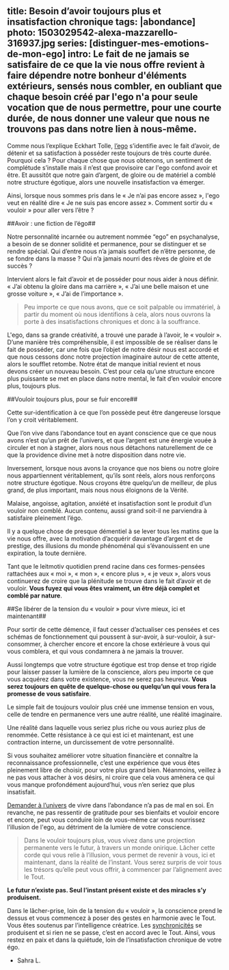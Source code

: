 title: Besoin d’avoir toujours plus et insatisfaction chronique
tags: |abondance]
photo: 1503029542-alexa-mazzarello-316937.jpg
series: [distinguer-mes-emotions-de-mon-ego]
intro: Le fait de ne jamais se satisfaire de ce que la vie nous offre revient à faire dépendre notre bonheur d'éléments extérieurs, sensés nous combler, en oubliant que chaque besoin créé par l'ego n'a pour seule vocation que de nous permettre, pour une courte durée, de nous donner une valeur que nous ne trouvons pas dans notre lien à nous-même.
---
Comme nous l’explique Eckhart Tolle, [l’ego](https://pranacanal.com/articles/votre-ego-vous-parle) s’identifie avec le fait d’avoir, de détenir et sa satisfaction à posséder reste toujours de très courte durée. Pourquoi cela ? Pour chaque chose que nous obtenons, un sentiment de complétude s’installe mais il n’est que provisoire car l'ego confond avoir et être. Et aussitôt que notre gain d’argent, de gloire ou de matériel a comblé notre structure égotique, alors une nouvelle insatisfaction va émerger.

Ainsi, lorsque nous sommes pris dans le « Je n’ai pas encore assez », l'ego veut en réalité dire « Je ne suis pas encore assez ». Comment sortir du « vouloir » pour aller vers l’être ?

##Avoir : une fiction de l’égo##

Notre personnalité incarnée ou autrement nommée “ego” en psychanalyse, a besoin de se donner solidité et permanence, pour se distinguer et se rendre spécial. Qui d’entre nous n’a jamais souffert de n’être personne, de se fondre dans la masse ? Qui n’a jamais nourri des rêves de gloire et de succès ?

Intervient alors le fait d’avoir et de posséder pour nous aider à nous définir. « J’ai obtenu la gloire dans ma carrière », « J’ai une belle maison et une grosse voiture », « J’ai de l’importance ». 

> Peu importe ce que nous avons, que ce soit palpable ou immatériel, à partir du moment où nous identifions à cela, alors nous ouvrons la porte à des insatisfactions chroniques et donc à la souffrance.

L'ego, dans sa grande créativité, a trouvé une parade à l’avoir, le « vouloir ». D’une manière très compréhensible, il est impossible de se réaliser dans le fait de posséder, car une fois que l’objet de notre désir nous est accordé et que nous cessons donc notre projection imaginaire autour de cette attente, alors le soufflet retombe. Notre état de manque initial revient et nous devons créer un nouveau besoin. C’est pour cela qu’une structure encore plus puissante se met en place dans notre mental, le fait d’en vouloir encore plus, toujours plus.

##Vouloir toujours plus, pour se fuir encore##

Cette sur-identification à ce que l’on possède peut être dangereuse lorsque l’on y croit véritablement. 

Que l’on vive dans l’abondance tout en ayant conscience que ce que nous avons n’est qu’un prêt de l’univers, et que l’argent est une énergie vouée à circuler et non à stagner, alors nous nous détachons naturellement de ce que la providence divine met à notre disposition dans notre vie.

Inversement, lorsque nous avons la croyance que nos biens ou notre gloire nous appartiennent véritablement, qu’ils sont réels, alors nous renforçons notre structure égotique. Nous croyons être quelqu’un de meilleur, de plus grand, de plus important, mais nous nous éloignons de la Vérité.

Malaise, angoisse, agitation, anxiété et insatisfaction sont le produit d’un vouloir non comblé. Aucun contenu, aussi grand soit-il ne parviendra à satisfaire pleinement l’égo.

Il y a quelque chose de presque démentiel à se lever tous les matins que la vie nous offre, avec la motivation d’acquérir davantage d’argent et de prestige, des illusions du monde phénoménal qui s’évanouissent en une expiration, la toute dernière.

Tant que le leitmotiv quotidien prend racine dans ces formes-pensées rattachées aux « moi », « mon », « encore plus », « je veux », alors vous continuerez de croire que la plénitude se trouve dans le fait d’avoir et de vouloir. **Vous fuyez qui vous êtes vraiment, un être déjà complet et comblé par nature**.

##Se libérer de la tension du « vouloir » pour vivre mieux, ici et maintenant##

Pour sortir de cette démence, il faut cesser d’actualiser ces pensées et ces schémas de fonctionnement qui poussent à sur-avoir, à sur-vouloir, à sur-consommer, à chercher encore et encore la chose extérieure à vous qui vous comblera, et qui vous condamnera à ne jamais la trouver.

Aussi longtemps que votre structure égotique est trop dense et trop rigide pour laisser passer la lumière de la conscience, alors peu importe ce que vous acquérez dans votre existence, vous ne serez pas heureux. **Vous serez toujours en quête de quelque-chose ou quelqu’un qui vous fera la promesse de vous satisfaire**.

Le simple fait de toujours vouloir plus créé une immense tension en vous, celle de tendre en permanence vers une autre réalité, une réalité imaginaire. 

Une réalité dans laquelle vous seriez plus riche ou vous auriez plus de renommée. Cette résistance à ce qui est ici et maintenant, est une contraction interne, un durcissement de votre personnalité.

Si vous souhaitez améliorer votre situation financière et connaître la reconnaissance professionnelle, c’est une expérience que vous êtes pleinement libre de choisir, pour votre plus grand bien. Néanmoins, veillez à ne pas vous attacher à vos désirs, ni croire que cela vous amènera ce qui vous manque profondément aujourd’hui, vous n’en seriez que plus insatisfait.

[Demander à l’univers](https://pranacanal.com/articles/la-loi-dattraction) de vivre dans l’abondance n’a pas de mal en soi. En revanche, ne pas ressentir de gratitude pour ses bienfaits et vouloir encore et encore, peut vous conduire loin de vous-même car vous nourrissez l’illusion de l'ego, au détriment de la lumière de votre conscience. 

> Dans le vouloir toujours plus, vous vivez dans une projection permanente vers le futur, à travers un monde onirique. Lâcher cette corde qui vous relie à l’illusion, vous permet de revenir à vous, ici et maintenant, dans la réalité de l’instant. Vous serez surpris de voir tous les trésors qu’elle peut vous offrir, à commencer par l’alignement avec le Tout.

**Le futur n’existe pas. Seul l’instant présent existe et des miracles s’y produisent.**

Dans le lâcher-prise, loin de la tension du « vouloir », la conscience prend le dessus et vous commencez à poser des gestes en harmonie avec le Tout. Vous êtes soutenus par l’intelligence créatrice. Les [synchronicités](https://pranacanal.com/articles/manifester-et-tirer-profit-des-synchronicites) se produisent et si rien ne se passe, c’est en accord avec le Tout. Ainsi, vous restez en paix et dans la quiétude, loin de l’insatisfaction chronique de votre égo. 

- Sahra L.


